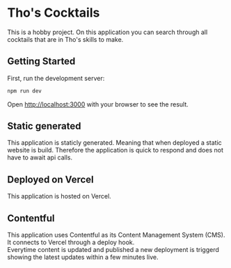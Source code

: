 # Tho's Cocktails

This is a hobby project. On this application you can search through all cocktails that are in Tho's skills to make.

## Getting Started

First, run the development server:

```bash
npm run dev
```

Open [http://localhost:3000](http://localhost:3000) with your browser to see the result.

## Static generated

This application is staticly generated. Meaning that when deployed a static website is build.
Therefore the application is quick to respond and does not have to await api calls.

## Deployed on Vercel

This application is hosted on Vercel.

## Contentful

This application uses Contentful as its Content Management System (CMS).  
It connects to Vercel through a deploy hook.  
Everytime content is updated and published a new deployment is triggerd showing the latest updates within a few minutes live.
